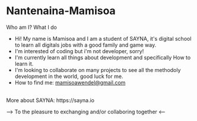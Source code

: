 # Nantenaina-Mamisoa
Who am I? What I do

- Hi! My name is Mamisoa and I am a student of SAYNA, it's digital school to learn all digitals jobs with a good family and game way.
- I'm interested of coding but i'm not developer, sorry!
- I'm currently learn all things about development and specifically How to learn it.
- I'm looking to collaborate on many projects to see all the methodoly development in the world, good luck for me.
- How to find me: mamisoawendel@gmail.com

<br/>
More about SAYNA: https://sayna.io

--> To the pleasure to exchanging and/or collaboring together <--
